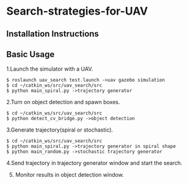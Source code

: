 # Search-strategies-for-UAV
Installation Instructions
-------------------------


Basic Usage
-----------

1.Launch the simulator with a UAV.

```
$ roslaunch uav_search test.launch ->uav gazebo simulation
$ cd ~/catkin_ws/src/uav_search/src
$ python main_spiral.py ->trajectory generator

```
2.Turn on object detection and spawn boxes.

```
$ cd ~/catkin_ws/src/uav_search/src
$ python detect_cv_bridge.py ->object detection
```
3.Generate trajectory(spiral or stochastic).

```
$ cd ~/catkin_ws/src/uav_search/src
$ python main_spiral.py ->trajectory generator in spiral shape
$ python main_random.py ->stochastic trajectory generator
```
4.Send trajectory in trajectory generator window and start the search.

5. Monitor results in object detection window.
